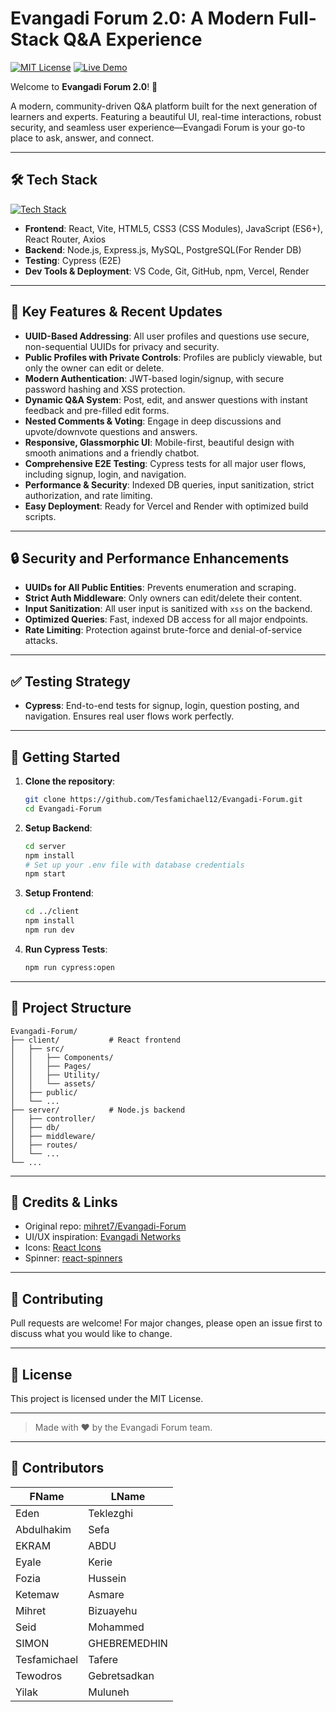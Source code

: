 # Evangadi Forum 2.0: A Modern Full-Stack Q&A Experience

[![MIT License](https://img.shields.io/badge/license-MIT-blue.svg)](LICENSE)
[![Live Demo](https://img.shields.io/badge/demo-online-brightgreen)](https://evangadi-forums.vercel.app/)

Welcome to **Evangadi Forum 2.0**! 🚀

A modern, community-driven Q&A platform built for the next generation of learners and experts. Featuring a beautiful UI, real-time interactions, robust security, and seamless user experience—Evangadi Forum is your go-to place to ask, answer, and connect.

---

## 🛠️ Tech Stack

[![Tech Stack](https://skillicons.dev/icons?i=react,vite,html,css,js,nodejs,express,mysql,postgres,cypress,vscode,git,github,npm,vercel,render&perline=8)](https://skillicons.dev)

- **Frontend**: React, Vite, HTML5, CSS3 (CSS Modules), JavaScript (ES6+), React Router, Axios
- **Backend**: Node.js, Express.js, MySQL, PostgreSQL(For Render DB)
- **Testing**: Cypress (E2E)
- **Dev Tools & Deployment**: VS Code, Git, GitHub, npm, Vercel, Render

---

## 🌟 Key Features & Recent Updates

- **UUID-Based Addressing**: All user profiles and questions use secure, non-sequential UUIDs for privacy and security.
- **Public Profiles with Private Controls**: Profiles are publicly viewable, but only the owner can edit or delete.
- **Modern Authentication**: JWT-based login/signup, with secure password hashing and XSS protection.
- **Dynamic Q&A System**: Post, edit, and answer questions with instant feedback and pre-filled edit forms.
- **Nested Comments & Voting**: Engage in deep discussions and upvote/downvote questions and answers.
- **Responsive, Glassmorphic UI**: Mobile-first, beautiful design with smooth animations and a friendly chatbot.
- **Comprehensive E2E Testing**: Cypress tests for all major user flows, including signup, login, and navigation.
- **Performance & Security**: Indexed DB queries, input sanitization, strict authorization, and rate limiting.
- **Easy Deployment**: Ready for Vercel and Render with optimized build scripts.

---

## 🔒 Security and Performance Enhancements

- **UUIDs for All Public Entities**: Prevents enumeration and scraping.
- **Strict Auth Middleware**: Only owners can edit/delete their content.
- **Input Sanitization**: All user input is sanitized with `xss` on the backend.
- **Optimized Queries**: Fast, indexed DB access for all major endpoints.
- **Rate Limiting**: Protection against brute-force and denial-of-service attacks.

---

## ✅ Testing Strategy

- **Cypress**: End-to-end tests for signup, login, question posting, and navigation. Ensures real user flows work perfectly.

---

## 🚀 Getting Started

1.  **Clone the repository**:
    ```bash
    git clone https://github.com/Tesfamichael12/Evangadi-Forum.git
    cd Evangadi-Forum
    ```
2.  **Setup Backend**:
    ```bash
    cd server
    npm install
    # Set up your .env file with database credentials
    npm start
    ```
3.  **Setup Frontend**:
    ```bash
    cd ../client
    npm install
    npm run dev
    ```
4.  **Run Cypress Tests**:
    ```bash
    npm run cypress:open
    ```

---

## 📂 Project Structure

```
Evangadi-Forum/
├── client/           # React frontend
│   ├── src/
│   │   ├── Components/
│   │   ├── Pages/
│   │   ├── Utility/
│   │   └── assets/
│   ├── public/
│   └── ...
├── server/           # Node.js backend
│   ├── controller/
│   ├── db/
│   ├── middleware/
│   ├── routes/
│   └── ...
└── ...
```

---

## 📝 Credits & Links

- Original repo: [mihret7/Evangadi-Forum](https://github.com/mihret7/Evangadi-Forum)
- UI/UX inspiration: [Evangadi Networks](https://www.evangadi.com/)
- Icons: [React Icons](https://react-icons.github.io/react-icons/)
- Spinner: [react-spinners](https://www.npmjs.com/package/react-spinners)

---

## 🤝 Contributing

Pull requests are welcome! For major changes, please open an issue first to discuss what you would like to change.

---

## 📄 License

This project is licensed under the MIT License.

---

> Made with ❤️ by the Evangadi Forum team.

---

## 👥 Contributors

| FName        | LName        |
| ------------ | ------------ |
| Eden         | Teklezghi    |
| Abdulhakim   | Sefa         |
| EKRAM        | ABDU         |
| Eyale        | Kerie        |
| Fozia        | Hussein      |
| Ketemaw      | Asmare       |
| Mihret       | Bizuayehu    |
| Seid         | Mohammed     |
| SIMON        | GHEBREMEDHIN |
| Tesfamichael | Tafere       |
| Tewodros     | Gebretsadkan |
| Yilak        | Muluneh      |
